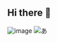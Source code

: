 ## Hi there 👋
![image](https://github.com/user-attachments/assets/1077a383-f02b-4b71-b998-17faf7aaf07d)
![あ](https://alexlevel0.github.io/solar-system/)
